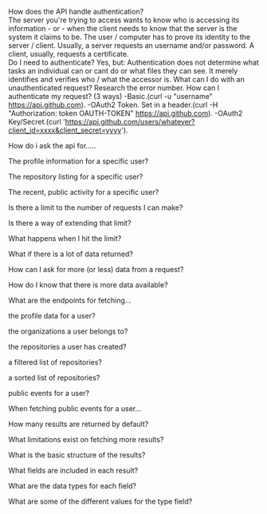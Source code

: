 How does the API handle authentication?  
    The server you're trying to access wants to know who is accessing its information - or - when the client needs to know that the server is the system it claims to be. The user / computer has to prove its identity to the server / client. Usually, a server requests an username and/or password. A client, usually, requests a certificate.  
  Do I need to authenticate?
    Yes, but: Authentication does not determine what tasks an individual can or cant do or what files they can see. It merely identifies and verifies who / what the accessor is.
  What can I do with an unauthenticated request?
    Research the error number.
  How can I authenticate my request? (3 ways)
    -Basic.(curl -u "username" https://api.github.com).
    -OAuth2 Token. Set in a header.(curl -H "Authorization: token OAUTH-TOKEN" https://api.github.com).
    -OAuth2 Key/Secret.(curl 'https://api.github.com/users/whatever?client_id=xxxx&client_secret=yyyy').

How do i ask the api for.....

  The profile information for a specific user?

  The repository listing for a specific user?

  The recent, public activity for a specific user?

Is there a limit to the number of requests I can make?

  Is there a way of extending that limit?

  What happens when I hit the limit?

What if there is a lot of data returned?

  How can I ask for more (or less) data from a request?

  How do I know that there is more data available?

What are the endpoints for fetching...

  the profile data for a user?

  the organizations a user belongs to?

  the repositories a user has created?

  a filtered list of repositories?

  a sorted list of repositories?

  public events for a user?

When fetching public events for a user...

  How many results are returned by default?

  What limitations exist on fetching more results?

  What is the basic structure of the results?

  What fields are included in each result?

  What are the data types for each field?

  What are some of the different values for the type field?
